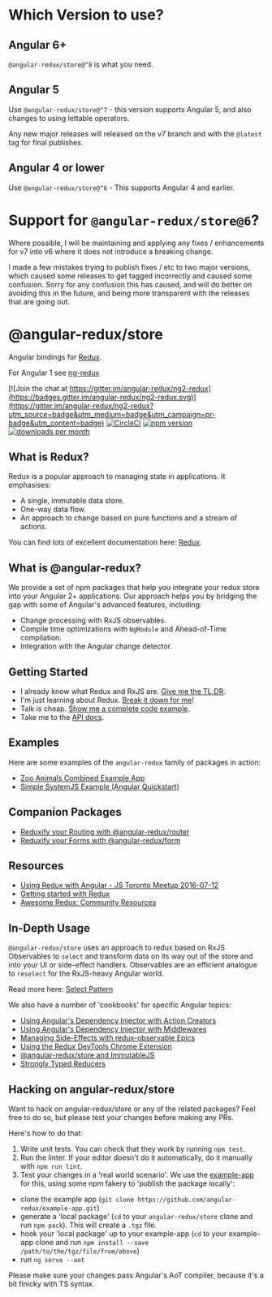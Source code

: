 
# Which Version to use?

## Angular 6+

`@angular-redux/store@^8` is what you need.

## Angular 5

Use `@angular-redux/store@^7` - this version supports Angular 5, and also changes to using lettable operators.

Any new major releases will released on the v7 branch and with the `@latest` tag for final publishes.

## Angular 4 or lower

Use `@angular-redux/store@^6` - This supports Angular 4 and earlier.

# Support for `@angular-redux/store@6`?

Where possible, I will be maintaining and applying any fixes / enhancements for v7 into v6 where it does not introduce a breaking change.

I made a few mistakes trying to publish fixes / etc to two major versions, which caused some releases to get tagged incorrectly and caused some confusion. Sorry for any confusion this has caused, and will do better on avoiding this in the future, and being more transparent with the releases that are going out.

# @angular-redux/store

Angular bindings for [Redux](https://github.com/reactjs/redux).

For Angular 1 see [ng-redux](https://github.com/wbuchwalter/ng-redux)

[![Join the chat at https://gitter.im/angular-redux/ng2-redux](https://badges.gitter.im/angular-redux/ng2-redux.svg)](https://gitter.im/angular-redux/ng2-redux?utm_source=badge&utm_medium=badge&utm_campaign=pr-badge&utm_content=badge)
[![CircleCI](https://img.shields.io/circleci/project/github/angular-redux/store.svg)](https://github.com/angular-redux/store)
[![npm version](https://img.shields.io/npm/v/@angular-redux/store.svg)](https://www.npmjs.com/package/@angular-redux/store)
[![downloads per month](https://img.shields.io/npm/dm/@angular-redux/store.svg)](https://www.npmjs.com/package/@angular-redux/store)

## What is Redux?

Redux is a popular approach to managing state in applications. It emphasises:

* A single, immutable data store.
* One-way data flow.
* An approach to change based on pure functions and a stream of actions.

You can find lots of excellent documentation here: [Redux](http://redux.js.org/).

## What is @angular-redux?

We provide a set of npm packages that help you integrate your redux store
into your Angular 2+ applications. Our approach helps you by bridging the gap
with some of Angular's advanced features, including:

* Change processing with RxJS observables.
* Compile time optimizations with `NgModule` and Ahead-of-Time compilation.
* Integration with the Angular change detector.

## Getting Started

* I already know what Redux and RxJS are. [Give me the TL;DR](https://github.com/angular-redux/store/blob/master/articles/quickstart.md).
* I'm just learning about Redux. [Break it down for me](https://github.com/angular-redux/store/blob/master/articles/intro-tutorial.md)!
* Talk is cheap. [Show me a complete code example](https://github.com/angular-redux/example-app).
* Take me to the [API docs](https://angular-redux.github.io/store).

## Examples

Here are some examples of the `angular-redux` family of packages in action:

* [Zoo Animals Combined Example App](https://github.com/angular-redux/example-app)
* [Simple SystemJS Example (Angular Quickstart)](https://github.com/angular-redux/system-js-example)

## Companion Packages

* [Reduxify your Routing with @angular-redux/router](https://github.com/angular-redux/router)
* [Reduxify your Forms with @angular-redux/form](https://github.com/angular-redux/form)

## Resources

* [Using Redux with Angular - JS Toronto Meetup 2016-07-12](https://www.youtube.com/watch?v=s4xr2avwv3s)
* [Getting started with Redux](https://egghead.io/courses/getting-started-with-redux)
* [Awesome Redux: Community Resources](https://github.com/xgrommx/awesome-redux)

## In-Depth Usage

`@angular-redux/store` uses an approach to redux based on RxJS Observables to `select` and transform
data on its way out of the store and into your UI or side-effect handlers. Observables
are an efficient analogue to `reselect` for the RxJS-heavy Angular world.

Read more here: [Select Pattern](https://github.com/angular-redux/store/blob/master/articles/select-pattern.md)

We also have a number of 'cookbooks' for specific Angular topics:

* [Using Angular's Dependency Injector with Action Creators](https://github.com/angular-redux/store/blob/master/articles/action-creator-service.md)
* [Using Angular's Dependency Injector with Middlewares](https://github.com/angular-redux/store/blob/master/articles/di-middleware.md)
* [Managing Side-Effects with redux-observable Epics](https://github.com/angular-redux/store/blob/master/articles/epics.md)
* [Using the Redux DevTools Chrome Extension](https://github.com/angular-redux/store/blob/master/articles/redux-dev-tools.md)
* [@angular-redux/store and ImmutableJS](https://github.com/angular-redux/store/blob/master/articles/immutable-js.md)
* [Strongly Typed Reducers](https://github.com/angular-redux/store/blob/master/articles/strongly-typed-reducers.md)

## Hacking on angular-redux/store

Want to hack on angular-redux/store or any of the related packages? Feel free to do so, but please test your changes before making any PRs.

Here's how to do that:

1. Write unit tests. You can check that they work by running
`npm test`.
2. Run the linter. If your editor doesn't do it automatically, do it
manually with `npm run lint`.
3. Test your changes in a 'real world scenario'. We use the [example-app](https://github.com/angular-redux/example-app) for this, using some npm
fakery to 'publish the package locally':

* clone the example app (`git clone https://github.com/angular-redux/example-app.git`)
* generate a 'local package' (`cd` to your `angular-redux/store` clone and run `npm pack`). This will create a `.tgz` file.
* hook your 'local package' up to your example-app (`cd` to your example-app clone and run `npm install --save /path/to/the/tgz/file/from/above`)
* run `ng serve --aot`

Please make sure your changes pass Angular's AoT compiler, because it's a bit finicky with TS syntax.
